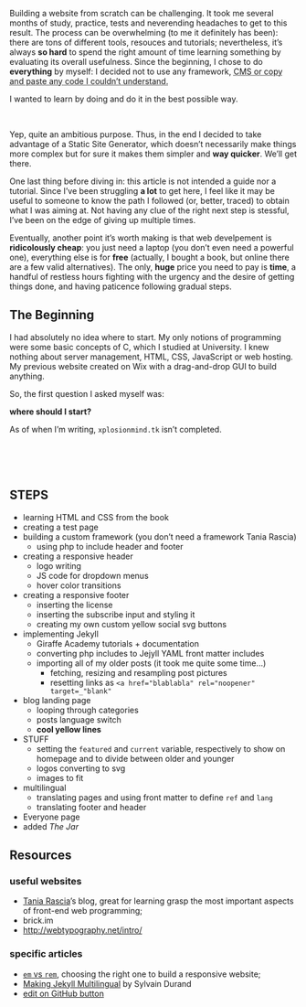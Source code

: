 Building a website from scratch can be challenging. It took me several months of study, practice, tests and neverending headaches to get to this result. The process can be overwhelming (to me it definitely has been): there are tons of different tools, resouces and tutorials; nevertheless, it’s always **so hard** to spend the right amount of time learning something by evaluating its overall usefulness. Since the beginning, I chose to do **everything** by myself: I decided not to use any framework, <abbr title="Content Management System">CMS</a> or copy and paste any code I couldn’t understand.

I wanted to learn by doing and do it in the best possible way.

<br />

Yep, quite an ambitious purpose. Thus, in the end I decided to take advantage of a Static Site Generator, which doesn’t necessarily make things more complex but for sure it makes them simpler and **way quicker**. We’ll get there.

One last thing before diving in: this article is not intended a guide nor a tutorial. Since I’ve been struggling **a lot** to get here, I feel like it may be useful to someone to know the path I followed (or, better, traced) to obtain what I was aiming at. Not having any clue of the right next step is stessful, I’ve been on the edge of giving up multiple times.

Eventually, another point it’s worth making is that web develpement is **ridicolously cheap**: you just need a laptop (you don’t even need a powerful one), everything else is for **free** (actually, I bought a book, but online there are a few valid alternatives). The only, **huge** price you need to pay is **time**, a handful of restless hours fighting with the urgency and the desire of getting things done, and having paticence following gradual steps. 


## The Beginning

I had absolutely no idea where to start. My only notions of programming were some basic concepts of C, which I studied at University. I knew nothing about server management, HTML, CSS, JavaScript or web hosting. My previous website created on Wix with a drag-and-drop GUI to build anything.

So, the first question I asked myself was:

**where should I start?**

As of when I’m writing, `xplosionmind.tk` isn’t completed.

<br />
<br />
<br />

## STEPS

- learning HTML and CSS from the book
- creating a test page
- building a custom framework (you don’t need a framework Tania Rascia)
	- using php to include header and footer
- creating a responsive header
	- logo writing
	- JS code for dropdown menus
	- hover color transitions
- creating a responsive footer
	- inserting the license
	- inserting the subscribe input and styling it
	- creating my own custom yellow social svg buttons
- implementing Jekyll
	- Giraffe Academy tutorials + documentation
	- converting php includes to Jejyll YAML front matter includes
	- importing all of my older posts (it took me quite some time...)
		- fetching, resizing and resampling post pictures
		- resetting links as `<a href="blablabla" rel="noopener" target=_"blank"`
- blog landing page
	- looping through categories
	- posts language switch
	- **cool yellow lines**
- STUFF
	- setting the `featured` and `current` variable, respectively to show on homepage and to divide between older and younger
	- logos converting to svg
	- images to fit
- multilingual
	- translating pages and using front matter to define `ref` and `lang`
	- translating footer and header
- Everyone page
- added _The Jar_


## Resources

### useful websites

- [Tania Rascia](https://www.taniarascia.com/)’s blog, great for learning grasp the most important aspects of front-end web programming;
- brick.im
- http://webtypography.net/intro/


### specific articles

- [`em` vs `rem`](https://webdesign.tutsplus.com/tutorials/comprehensive-guide-when-to-use-em-vs-rem--cms-23984), choosing the right one to build a responsive website;
- <a href="https://www.sylvaindurand.org/making-jekyll-multilingual/" rel="noopener" target="_blank">Making Jekyll Multilingual</a> by Sylvain Durand
- <a href="https://gist.github.com/Eeemil/e93ad054a73037f5bea3#file-post-html" rel="noopener" target="_blank">edit on GitHub button</a>
